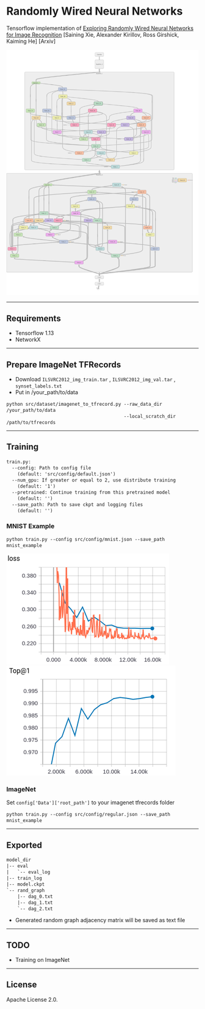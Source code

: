 # Randomly Wired Neural Networks

Tensorflow implementation of [Exploring Randomly Wired Neural Networks for Image Recognition](https://arxiv.org/abs/1904.01569) [Saining Xie, Alexander Kirillov, Ross Girshick, Kaiming He] [Arxiv]


 <img style="float: center;" src="assets/small_regime_randwire.png">

---
## Requirements

 - Tensorflow 1.13
 - NetworkX
 
---
## Prepare ImageNet TFRecords
 - Download `ILSVRC2012_img_train.tar` , `ILSVRC2012_img_val.tar` , `synset_labels.txt`
 - Put in /your_path/to/data
 ```
 python src/dataset/imagenet_to_tfrecord.py --raw_data_dir /your_path/to/data
                                            --local_scratch_dir /path/to/tfrecords
 ```
 

---
## Training

```
train.py:
  --config: Path to config file
    (default: 'src/config/default.json')
  --num_gpu: If greater or equal to 2, use distribute training
    (default: '1')
  --pretrained: Continue training from this pretrained model
    (default: '')
  --save_path: Path to save ckpt and logging files
    (default: '')
```

### MNIST Example

```
python train.py --config src/config/mnist.json --save_path mnist_example
```

<!-- Loss                       |  Top-1 Accuracy -->
<!-- :-------------------------:|:----------------------------: -->
![alt text](assets/mnist_loss.png)   ![](assets/mnist_top1.png)


### ImageNet

Set `config['Data']['root_path']` to your imagenet tfrecords folder
```
python train.py --config src/config/regular.json --save_path mnist_example
```

---
## Exported

```
model_dir
|-- eval
|   `-- eval_log
|-- train_log
|-- model.ckpt
`-- rand_graph
    |-- dag_0.txt
    |-- dag_1.txt
    `-- dag_2.txt
```
-  Generated random graph adjacency matrix will be saved as text file

---
## TODO

 - Training on ImageNet
 
---
## License
Apache License 2.0.
